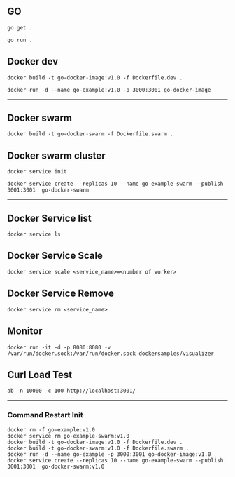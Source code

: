
## GO
````
go get .
````
````
go run .
````


## Docker dev

````
docker build -t go-docker-image:v1.0 -f Dockerfile.dev .                                                                                                                                                            
````

````
docker run -d --name go-example:v1.0 -p 3000:3001 go-docker-image
````


------------------------


## Docker swarm

````
docker build -t go-docker-swarm -f Dockerfile.swarm .                                                                                                                                                                 
````

## Docker swarm cluster

````
docker service init                                                                                                                                         
````

````
docker service create --replicas 10 --name go-example-swarm --publish 3001:3001  go-docker-swarm                                                                                                                                         
````
-----------

## Docker Service list

````
docker service ls
````

## Docker Service Scale
````
docker service scale <service_name>=<number of worker>
````

## Docker Service Remove
````
docker service rm <service_name>
````

## Monitor
````
docker run -it -d -p 8080:8080 -v /var/run/docker.sock:/var/run/docker.sock dockersamples/visualizer
````


## Curl Load Test
````
ab -n 10000 -c 100 http://localhost:3001/
````
----------

### Command Restart Init
````
docker rm -f go-example:v1.0
docker service rm go-example-swarm:v1.0
docker build -t go-docker-image:v1.0 -f Dockerfile.dev .     
docker build -t go-docker-swarm:v1.0 -f Dockerfile.swarm .   
docker run -d --name go-example -p 3000:3001 go-docker-image:v1.0
docker service create --replicas 10 --name go-example-swarm --publish 3001:3001  go-docker-swarm:v1.0 
````